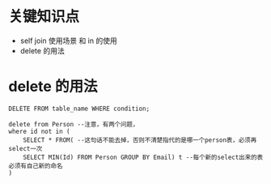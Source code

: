 # 关键知识点
- self join 使用场景 和 in 的使用
- delete 的用法

# delete 的用法
```
DELETE FROM table_name WHERE condition;
```

```MySQL
delete from Person --注意，有两个问题，
where id not in (
    SELECT * FROM( --这句话不能去掉，否则不清楚指代的是哪一个person表，必须再select一次
    SELECT MIN(Id) FROM Person GROUP BY Email) t --每个新的select出来的表必须有自己新的命名
) 
```
